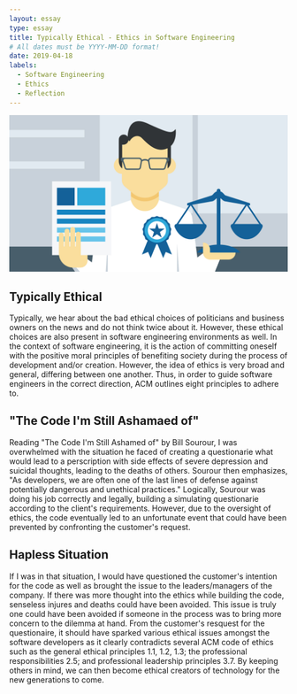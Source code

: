 ```yaml
---
layout: essay
type: essay
title: Typically Ethical - Ethics in Software Engineering
# All dates must be YYYY-MM-DD format!
date: 2019-04-18
labels:
  - Software Engineering
  - Ethics
  - Reflection
---
```

<img class="ui larger center image" src="../images/ethics.jpg">

## Typically Ethical
Typically, we hear about the bad ethical choices of politicians and business owners on the news and do not think twice about it. However, these ethical choices are also present in software engineering environments as well. In the context of software engineering, it is the action of committing oneself with the positive moral principles of benefiting society during the process of development and/or creation. However, the idea of ethics is very broad and general, differing between one another. Thus, in order to guide software engineers in the correct direction, ACM outlines eight principles to adhere to.

## "The Code I'm Still Ashamaed of" 
Reading "The Code I'm Still Ashamed of" by Bill Sourour, I was overwhelmed with the situation he faced of creating a questionarie what would lead to a perscription with side effects of severe depression and suicidal thoughts, leading to the deaths of others. Sourour then emphasizes, "As developers, we are often one of the last lines of defense against potentially dangerous and unethical practices." Logically, Sourour was doing his job correctly and legally, building a simulating questionarie according to the client's requirements. However, due to the oversight of ethics, the code eventually led to an unfortunate event that could have been prevented by confronting the customer's request.  

## Hapless Situation
If I was in that situation, I would have questioned the customer's intention for the code as well as brought the issue to the leaders/managers of the company. If there was more thought into the ethics while building the code, senseless injures and deaths could have been avoided. This issue is truly one could have been avoided if someone in the process was to bring more concern to the dilemma at hand. From the customer's resquest for the questionaire, it should have sparked various ethical issues amongst the software developers as it clearly contradicts several ACM code of ethics such as the general ethical principles 1.1, 1.2, 1.3; the professional responsibilities 2.5; and professional leadership principles 3.7. By keeping others in mind, we can then become ethical creators of technology for the new generations to come.
